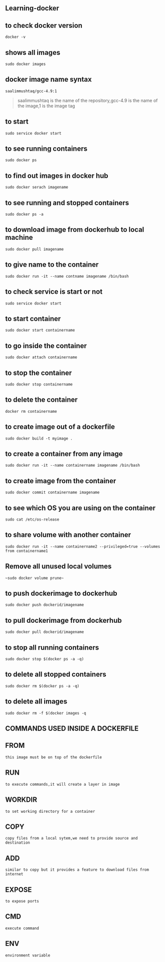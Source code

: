 ## Learning-docker

## to check docker version
`docker -v`

## shows all images
`sudo docker images`

## docker image name syntax
`saalimmushtaq/gcc-4.9:1`
> saalimmushtaq is the name of the repository,gcc-4.9 is the name of the image,1 is the image tag  


## to start
`sudo service docker start`

## to see running containers
`sudo docker ps`

## to find out images in docker hub
`sudo docker serach imagename`

## to see running and stopped containers
`sudo docker ps -a`

## to download image from dockerhub to local machine
`sudo docker pull imagename`

## to give name to the container
`sudo docker run -it --name contname imagename /bin/bash`

## to check service is start or not
`sudo service docker start`

## to start container
`sudo docker start containername`

## to go inside the container
`sudo docker attach containername` 

## to stop the container
`sudo docker stop containername`

## to delete the container
`docker rm containername`

## to create image out of a dockerfile
`sudo docker build -t myimage .`

## to create a container from any image
`sudo docker run -it --name containername imagename /bin/bash`

## to create image from the container
`sudo docker commit containername imagename`


## to see which OS you are using on the container
`sudo cat /etc/os-release`

## to share volume with another container
`sudo docker run -it --name containername2 --privileged=true --volumes from containername1`

## Remove all unused local volumes
`~sudo docker volume prune~`

## to push dockerimage to dockerhub
`sudo docker push dockerid/imagename`

## to pull dockerimage from dockerhub
`sudo docker pull dockerid/imagename`

## to stop all running containers
`sudo docker stop $(docker ps -a -q)`

## to delete all stopped containers 
`sudo docker rm $(docker ps -a -q)`

## to delete all images
`sudo docker rm -f $(docker images -q`




## COMMANDS USED INSIDE A DOCKERFILE


## FROM
`this image must be on top of the dockerfile`

## RUN
`to execute commands,it will create a layer in image`

## WORKDIR 
`to set working directory for a container`

## COPY 
`copy files from a local sytem,we need to provide source and destination`

## ADD
`similar to copy but it provides a feature to download files from internet`

## EXPOSE
`to expose ports`

## CMD 
`execute command`


## ENV
`environment variable`






